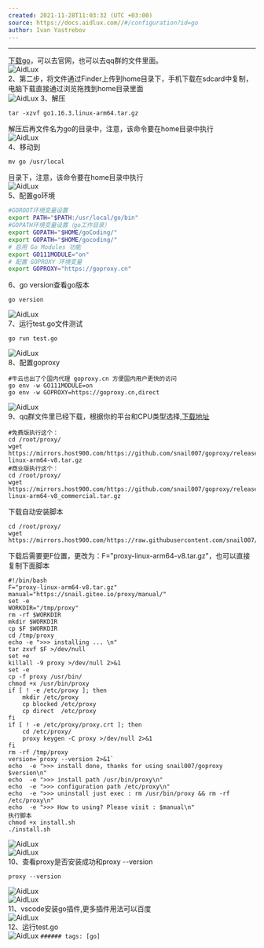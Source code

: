 ```yaml
---
created: 2021-11-28T11:03:32 (UTC +03:00)
source: https://docs.aidlux.com//#/configuration?id=go
author: Ivan Yastrebov
---
```


---
[下载go](https://golang.google.cn/dl/)，可以去官网，也可以去qq群的文件里面。  
![AidLux](https://docs.aidlux.com/./static/go.png)  
2、第二步，将文件通过Finder上传到home目录下，手机下载在sdcard中复制，电脑下载直接通过浏览拖拽到home目录里面  
![AidLux](https://docs.aidlux.com/./static/go1.png) 3、解压

```shell
tar -xzvf go1.16.3.linux-arm64.tar.gz
```

解压后再文件名为go的目录中，注意，该命令要在home目录中执行  
![AidLux](https://docs.aidlux.com/./static/go2.png)  
4、移动到
```shell
mv go /usr/local
```

目录下，注意，该命令要在home目录中执行  
![AidLux](https://docs.aidlux.com/./static/go3.png)  
5、配置go环境

```bash
#GOROOT环境变量设置
export PATH="$PATH:/usr/local/go/bin"
#GOPATH环境变量设置（go工作目录）
export GOPATH="$HOME/goCoding/"
export GOPATH="$HOME/gocoding/"
# 启用 Go Modules 功能
export GO111MODULE="on"
# 配置 GOPROXY 环境变量
export GOPROXY="https://goproxy.cn"
```

6、go version查看go版本

```
go version 
```

![AidLux](https://docs.aidlux.com/./static/go4.png)  
7、运行test.go文件测试

```
go run test.go
```

![AidLux](https://docs.aidlux.com/./static/go5.png)  
8、配置goproxy

```
#牛云也出了个国内代理 goproxy.cn 方便国内用户更快的访问
go env -w GO111MODULE=on
go env -w GOPROXY=https://goproxy.cn,direct
```

![AidLux](https://docs.aidlux.com/./static/go6.png)  
9、qq群文件里已经下载，根据你的平台和CPU类型选择,[下载地址](https://github.com/snail007/goproxy/releases)

```
#免费版执行这个：
cd /root/proxy/  
wget https://mirrors.host900.com/https://github.com/snail007/goproxy/releases/download/v10.5/proxy-linux-arm64-v8.tar.gz  
#商业版执行这个：
cd /root/proxy/  
wget https://mirrors.host900.com/https://github.com/snail007/goproxy/releases/download/v10.5/proxy-linux-arm64-v8_commercial.tar.gz
```

下载自动安装脚本

```
cd /root/proxy/  
wget https://mirrors.host900.com/https://raw.githubusercontent.com/snail007/goproxy/master/install.sh 
```

下载后需要更F位置，更改为：F="proxy-linux-arm64-v8.tar.gz"，也可以直接复制下面脚本

```
#!/bin/bash
F="proxy-linux-arm64-v8.tar.gz"
manual="https://snail.gitee.io/proxy/manual/"
set -e
WORKDIR="/tmp/proxy"
rm -rf $WORKDIR
mkdir $WORKDIR
cp $F $WORKDIR
cd /tmp/proxy
echo -e ">>> installing ... \n"
tar zxvf $F >/dev/null
set +e
killall -9 proxy >/dev/null 2>&1
set -e
cp -f proxy /usr/bin/
chmod +x /usr/bin/proxy
if [ ! -e /etc/proxy ]; then
    mkdir /etc/proxy
    cp blocked /etc/proxy
    cp direct  /etc/proxy
fi
if [ ! -e /etc/proxy/proxy.crt ]; then
    cd /etc/proxy/
    proxy keygen -C proxy >/dev/null 2>&1 
fi
rm -rf /tmp/proxy
version=`proxy --version 2>&1`
echo  -e ">>> install done, thanks for using snail007/goproxy $version\n"
echo  -e ">>> install path /usr/bin/proxy\n"
echo  -e ">>> configuration path /etc/proxy\n"
echo  -e ">>> uninstall just exec : rm /usr/bin/proxy && rm -rf /etc/proxy\n"
echo  -e ">>> How to using? Please visit : $manual\n"
执行脚本
chmod +x install.sh  
./install.sh 
```

![AidLux](https://docs.aidlux.com/./static/go7.png)  
![AidLux](https://docs.aidlux.com/./static/go8.png)  
10、查看proxy是否安装成功和proxy --version

```
proxy --version 
```

![AidLux](https://docs.aidlux.com/./static/go9.png)  
![AidLux](https://docs.aidlux.com/./static/go10.png)  
11、vscode安装go插件,更多插件用法可以百度  
![AidLux](https://docs.aidlux.com/./static/go11.png)  
12、运行test.go  
![AidLux](https://docs.aidlux.com/./static/go12.png)
`###### tags: [go]`